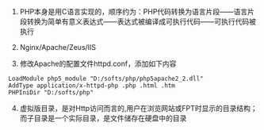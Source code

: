 1. PHP本身是用C语言实现的，顺序约为：PHP代码转换为语言片段——语言片段转换为简单有意义表达式——表达式被编译成可执行代码——可执行代码被执行

2. Nginx/Apache/Zeus/IIS

3. 修改Apache的配置文件httpd.conf，添加如下内容
```
LoadModule php5_module "D:/softs/php/php5apache2_2.dll"       
AddType application/x-httpd-php .php .html .htm                    
PHPIniDir "D:/softs/php" 
```

4. 虚拟版目录，是对Http访问而言的,用户在浏览网站或FPT时显示的目录结构；而子目录是一个实际目录，是文件储存在硬盘中的目录
